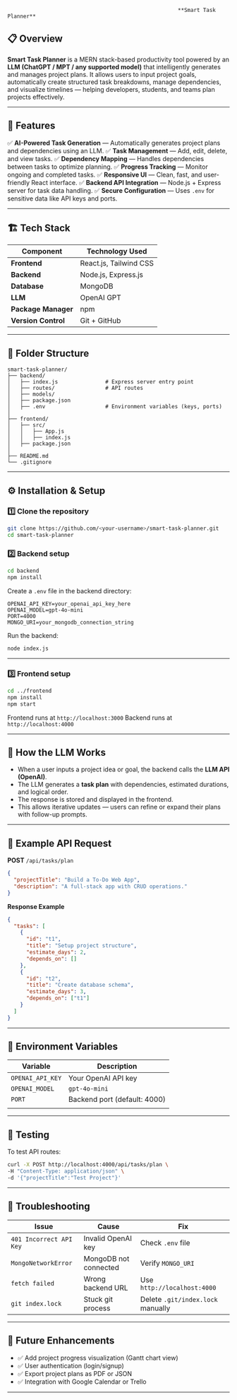 

                                                          **Smart Task Planner**

## 📋 Overview

**Smart Task Planner** is a MERN stack-based productivity tool powered by an **LLM (ChatGPT / MPT / any supported model)** that intelligently generates and manages project plans.
It allows users to input project goals, automatically create structured task breakdowns, manage dependencies, and visualize timelines — helping developers, students, and teams plan projects effectively.

---

## 🚀 Features

✅ **AI-Powered Task Generation** — Automatically generates project plans and dependencies using an LLM.
✅ **Task Management** — Add, edit, delete, and view tasks.
✅ **Dependency Mapping** — Handles dependencies between tasks to optimize planning.
✅ **Progress Tracking** — Monitor ongoing and completed tasks.
✅ **Responsive UI** — Clean, fast, and user-friendly React interface.
✅ **Backend API Integration** — Node.js + Express server for task data handling.
✅ **Secure Configuration** — Uses `.env` for sensitive data like API keys and ports.

---

## 🏗️ Tech Stack

| Component           | Technology Used                                   |
| ------------------- | ------------------------------------------------- |
| **Frontend**        | React.js, Tailwind CSS                            |
| **Backend**         | Node.js, Express.js                               |
| **Database**        | MongoDB                                           |
| **LLM**             | OpenAI GPT                                        | 
| **Package Manager** | npm                                               |
| **Version Control** | Git + GitHub                                      |

---

## 📂 Folder Structure

```
smart-task-planner/
├── backend/
│   ├── index.js               # Express server entry point
│   ├── routes/                # API routes         
│   ├── models/                
│   ├── package.json
│   ├── .env                   # Environment variables (keys, ports)
│
├── frontend/
│   ├── src/        
│   │   ├── App.js
│   │   ├── index.js
│   ├── package.json
│
├── README.md
└── .gitignore
```

---

## ⚙️ Installation & Setup

### 1️⃣ Clone the repository

```bash
git clone https://github.com/<your-username>/smart-task-planner.git
cd smart-task-planner
```

### 2️⃣ Backend setup

```bash
cd backend
npm install
```

Create a `.env` file in the backend directory:

```env
OPENAI_API_KEY=your_openai_api_key_here
OPENAI_MODEL=gpt-4o-mini
PORT=4000
MONGO_URI=your_mongodb_connection_string
```

Run the backend:

```bash
node index.js
```

---

### 3️⃣ Frontend setup

```bash
cd ../frontend
npm install
npm start
```

Frontend runs at `http://localhost:3000`
Backend runs at `http://localhost:4000`

---

## 🧠 How the LLM Works

* When a user inputs a project idea or goal, the backend calls the **LLM API (OpenAI)**.
* The LLM generates a **task plan** with dependencies, estimated durations, and logical order.
* The response is stored and displayed in the frontend.
* This allows iterative updates — users can refine or expand their plans with follow-up prompts.

---

## 🧰 Example API Request

**POST** `/api/tasks/plan`

```json
{
  "projectTitle": "Build a To-Do Web App",
  "description": "A full-stack app with CRUD operations."
}
```

**Response Example**

```json
{
  "tasks": [
    {
      "id": "t1",
      "title": "Setup project structure",
      "estimate_days": 2,
      "depends_on": []
    },
    {
      "id": "t2",
      "title": "Create database schema",
      "estimate_days": 3,
      "depends_on": ["t1"]
    }
  ]
}
```

---

## 🧩 Environment Variables

| Variable         | Description                                         |
| ---------------- | --------------------------------------------------- |
| `OPENAI_API_KEY` | Your OpenAI API key                                 |
| `OPENAI_MODEL`   | `gpt-4o-mini`
| `PORT`           | Backend port (default: 4000)                        |
                        |


---

## 🧪 Testing

To test API routes:

```bash
curl -X POST http://localhost:4000/api/tasks/plan \
-H "Content-Type: application/json" \
-d '{"projectTitle":"Test Project"}'
```

---

## 🐛 Troubleshooting

| Issue                   | Cause                 | Fix                               |
| ----------------------- | --------------------- | --------------------------------- |
| `401 Incorrect API Key` | Invalid OpenAI key    | Check `.env` file                 |
| `MongoNetworkError`     | MongoDB not connected | Verify `MONGO_URI`                |
| `fetch failed`          | Wrong backend URL     | Use `http://localhost:4000`       |
| `git index.lock`        | Stuck git process     | Delete `.git/index.lock` manually |

---

## 🌟 Future Enhancements

* ✅ Add project progress visualization (Gantt chart view)
* ✅ User authentication (login/signup)
* ✅ Export project plans as PDF or JSON
* ✅ Integration with Google Calendar or Trello

---


